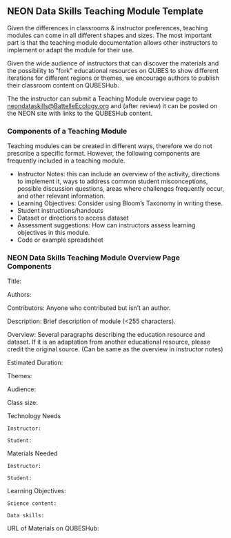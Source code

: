 ## NEON Data Skills Teaching Module Template

Given the differences in classrooms & instructor preferences, teaching modules 
can come in all different shapes and sizes. The most important part is that the 
teaching module documentation allows other instructors to implement or adapt the 
module for their use.  

Given the wide audience of instructors that can discover the materials and the 
possibility to "fork" educational resources on QUBES to show different iterations 
for different regions or themes, we encourage authors to publish their classroom 
content on QUBESHub.  

The the instructor can submit a Teaching Module overview page to 
neondataskills@BattelleEcology.org and (after review) it can be posted on the 
NEON site with links to the QUBESHub content.

### Components of a Teaching Module 

Teaching modules can be created in different ways, therefore we do not prescribe 
a specific format.  However, the following components are frequently included 
in a teaching module. 

* Instructor Notes: this can include an overview of the activity, directions to implement it, ways to address common student misconceptions, possible discussion questions, areas where challenges frequently occur, and other relevant information. 
* Learning Objectives: Consider using Bloom’s Taxonomy in writing these. 
* Student instructions/handouts
* Dataset or directions to access dataset
* Assessment suggestions: How can instructors assess learning objectives in this module. 
* Code or example spreadsheet


### NEON Data Skills Teaching Module Overview Page Components

Title: 

Authors: 

Contributors: Anyone who contributed but isn’t an author. 

Description: Brief description of module (<255 characters).

Overview: Several paragraphs describing the education resource and dataset. If it is an adaptation from another educational resource, please credit the original source. (Can be same as the overview in instructor notes)

Estimated Duration: 

Themes: 

Audience: 

Class size: 

Technology Needs

	Instructor:
	
	Student:
	
Materials Needed

	Instructor:
	
	Student:

Learning Objectives: 

	Science content: 
	
	Data skills:

URL of Materials on QUBESHub: 



